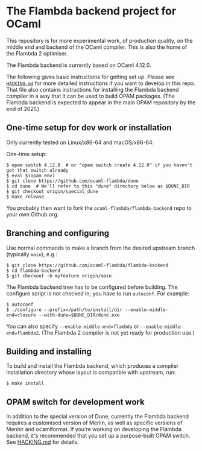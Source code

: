 # The Flambda backend project for OCaml

This repository is for more experimental work, of production quality, on the middle end
and backend of the OCaml compiler.
This is also the home of the Flambda 2 optimiser.

The Flambda backend is currently based on OCaml 4.12.0.

The following gives basic instructions for getting set up.  Please see
[`HACKING.md`](HACKING.md) for more detailed instructions if you want to develop in this repo.
That file also contains instructions for installing the Flambda backend compiler in a way
that it can be used to build OPAM packages.  (The Flambda backend is expected to appear in the
main OPAM repository by the end of 2021.)

## One-time setup for dev work or installation

Only currently tested on Linux/x86-64 and macOS/x86-64.

One-time setup:
```
$ opam switch 4.12.0  # or "opam switch create 4.12.0" if you haven't got that switch already
$ eval $(opam env)
$ git clone https://github.com/ocaml-flambda/dune
$ cd dune  # We'll refer to this "dune" directory below as $DUNE_DIR
$ git checkout origin/special_dune
$ make release
```

You probably then want to fork the `ocaml-flambda/flambda-backend` repo to your own Github org.

## Branching and configuring

Use normal commands to make a branch from the desired upstream branch (typically `main`), e.g.:
```
$ git clone https://github.com/ocaml-flambda/flambda-backend
$ cd flambda-backend
$ git checkout -b myfeature origin/main
```

The Flambda backend tree has to be configured before building.  The configure script is not checked
in; you have to run `autoconf`.  For example:
```
$ autoconf
$ ./configure --prefix=/path/to/install/dir --enable-middle-end=closure --with-dune=$DUNE_DIR/dune.exe
```
You can also specify `--enable-middle-end=flambda` or `--enable-middle-end=flambda2`.  (The Flambda 2
compiler is not yet ready for production use.)

## Building and installing

To build and install the Flambda backend, which produces a compiler installation directory whose
layout is compatible with upstream, run:
```
$ make install
```

## OPAM switch for development work

In addition to the special version of Dune, currently the Flambda backend
requires a customised version of Merlin, as well as specific versions of Menhir
and ocamlformat. If you're working on developing the Flambda backend, it's
recommended that you set up a purpose-built OPAM switch. See
[HACKING.md][switch] for details.

[switch]: HACKING.md#requirements-and-opam-coldstart

